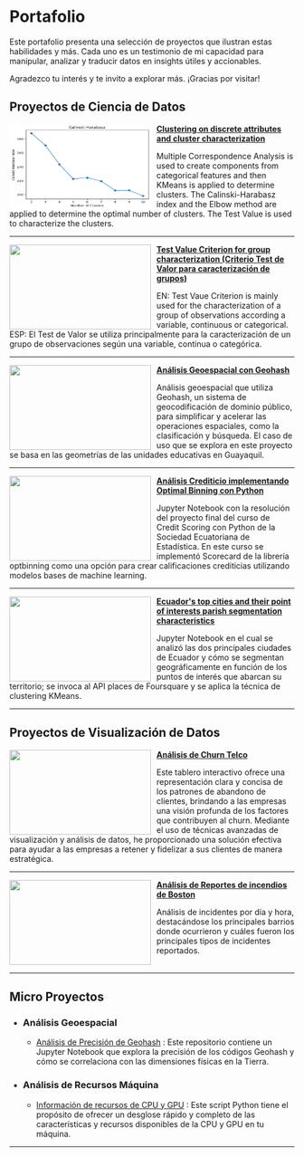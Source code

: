 # Portafolio

Este portafolio presenta una selección de proyectos que ilustran estas habilidades y más. Cada uno es un testimonio de mi capacidad para manipular, analizar y traducir datos en insights útiles y accionables.

Agradezco tu interés y te invito a explorar más. ¡Gracias por visitar!

## Proyectos de Ciencia de Datos

<img style="margin-right: 10px;" align="left" width="250" height="150" src="https://raw.githubusercontent.com/xavierjacomep/xavierjacomep.github.io/main/portfolio_projects/Calinski-Harabasz.png"> **[Clustering on discrete attributes and cluster characterization](https://github.com/xavierjacomep/Machine-Learning-Templates/blob/main/Unsupervised-Learning/Clustering/Clustering_on_discrete_attributes_and_cluster_characterization.ipynb)**

Multiple Correspondence Analysis is used to create components from categorical features and then KMeans is applied to determine clusters. The Calinski-Harabasz index and the Elbow method are applied to determine the optimal number of clusters. The Test Value is used to characterize the clusters. 

___

<img style="margin-right: 10px;" align="left" width="250" height="150" src="https://camo.githubusercontent.com/6f33842a08b42a1b7375c1e3d7fe815667a460a80800148a1cd5c8a81f670570/68747470733a2f2f6c617465782e636f6465636f67732e636f6d2f7376672e6c617465783f745f633d253543667261632537422537422535436d755f672532302d2532302535436d7525374425374425374225374225354373717274253742253543667261632537422537426e2532302d2532306e5f672537442537442537422537426e2532302d2532303125374425374425323025354374696d6573253230253543667261632537422537422535437369676d61253545322537442537442537422537426e5f67253744253744253744253744"> **[Test Value Criterion for group characterization (Criterio Test de Valor para caracterización de grupos)](https://github.com/xavierjacomep/TestValue-GroupCharacterization)**

EN: Test Vaue Criterion is mainly used for the characterization of a group of observations according a variable, continuous or categorical. ESP: El Test de Valor se utiliza principalmente para la caracterización de un grupo de observaciones según una variable, continua o categórica.

___

<img style="margin-right: 10px;" align="left" width="250" height="150" src="https://miro.medium.com/v2/resize:fit:1100/format:webp/1*rqpr8sqvLkr-qZyijSoMDw.png"> **[Análisis Geoespacial con Geohash](https://github.com/xavierjacomep/Geohash_Spatial_Analysis)**

Análisis geoespacial que utiliza Geohash, un sistema de geocodificación de dominio público, para simplificar y acelerar las operaciones espaciales, como la clasificación y búsqueda. El caso de uso que se explora en este proyecto se basa en las geometrías de las unidades educativas en Guayaquil. 

___

<img style="margin-right: 10px;" align="left" width="250" height="150" src="https://www.nj.com/personal-finance/static/bc0aede681458fa8c305651034af8c4c/48efe/what-is-a-good-credit-score.jpg"> **[Análisis Crediticio implementando Optimal Binning con Python](https://github.com/xavierjacomep/CreditScoringSEE/)**

Jupyter Notebook con la resolución del proyecto final del curso de Credit Scoring con Python de la Sociedad Ecuatoriana de Estadística. En este curso se implementó Scorecard de la librería optbinning como una opción para crear calificaciones crediticias utilizando modelos bases de machine learning.

___

<img style="margin-right: 10px;" align="left" width="250" height="150" src="https://static.wixstatic.com/media/463754_c74ca51856d94b70abacbcbc7f6591e7~mv2.png/v1/fill/w_640,h_458,al_c,q_85,usm_0.66_1.00_0.01,enc_auto/463754_c74ca51856d94b70abacbcbc7f6591e7~mv2.png"> **[Ecuador's top cities and their point of interests parish segmentation characteristics](https://github.com/xavierjacomep/IBM_Capstone_POIs_Clustering/)**

Jupyter Notebook en el cual se analizó las dos principales ciudades de Ecuador y cómo se segmentan geográficamente en función de los puntos de interés que abarcan su territorio; se invoca al API places de Foursquare y se aplica la técnica de clustering KMeans.

___


## Proyectos de Visualización de Datos

<img style="margin-right: 10px;" align="left" width="250" height="150" src="https://d1muf25xaso8hp.cloudfront.net/https%3A%2F%2Ff2fa1cdd9340fae53fcb49f577292458.cdn.bubble.io%2Ff1684830802333x768163435378396400%2FCaptura%2520de%2520pantalla%25202023-05-23%2520033222.png?w=512&h=366&auto=true&dpr=1&fit=crop"> **[Análisis de Churn Telco](https://www.novypro.com/project/an%C3%A1lisis-de-churn-power-bi)**

Este tablero interactivo ofrece una representación clara y concisa de los patrones de abandono de clientes, brindando a las empresas una visión profunda de los factores que contribuyen al churn. Mediante el uso de técnicas avanzadas de visualización y análisis de datos, he proporcionado una solución efectiva para ayudar a las empresas a retener y fidelizar a sus clientes de manera estratégica.

___


<img style="margin-right: 10px;" align="left" width="250" height="150" src="https:&#47;&#47;public.tableau.com&#47;static&#47;images&#47;Bo&#47;BostonFireIncidentReporting&#47;BostonFireIncidentReporting&#47;1_rss.png"> **[Análisis de Reportes de incendios de Boston](https://public.tableau.com/views/BostonFireIncidentReporting/BostonFireIncidentReporting?:language=en-US&:display_count=n&:origin=viz_share_link)**

Análisis de incidentes por día y hora, destacándose los principales barrios donde ocurrieron y cuáles fueron los principales tipos de incidentes reportados.
<br />
<br />

___


## Micro Proyectos
- ### Análisis Geoespacial
    - [Análisis de Precisión de Geohash](https://github.com/xavierjacomep/Geohash_Precision_Analysis) : Este repositorio contiene un Jupyter Notebook que explora la precisión de los códigos Geohash y cómo se correlaciona con las dimensiones físicas en la Tierra.

- ### Análisis de Recursos Máquina
    - [Información de recursos de CPU y GPU](https://github.com/xavierjacomep/System_Resource_Profiler) : Este script Python tiene el propósito de ofrecer un desglose rápido y completo de las características y recursos disponibles de la CPU y GPU en tu máquina.

___

